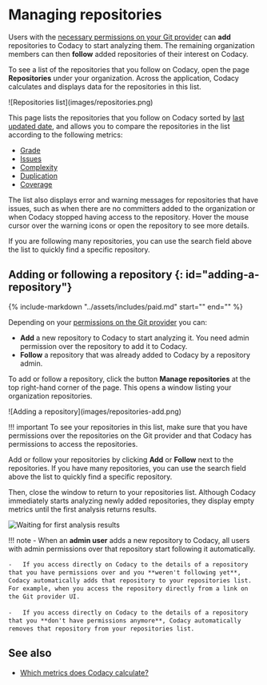 # Managing repositories

Users with the [necessary permissions on your Git provider](roles-and-permissions-for-organizations.md) can **add** repositories to Codacy to start analyzing them. The remaining organization members can then **follow** added repositories of their interest on Codacy.

To see a list of the repositories that you follow on Codacy, open the page **Repositories** under your organization. Across the application, Codacy calculates and displays data for the repositories in this list.

<!-- TODO PLUTO-368 Update screenshot -->![Repositories list](images/repositories.png)

This page lists the repositories that you follow on Codacy sorted by [last updated date](organization-overview.md#last-updated-repositories), and allows you to compare the repositories in the list according to the following metrics:

-   [Grade](../faq/code-analysis/which-metrics-does-codacy-calculate.md#grade)
-   [Issues](../faq/code-analysis/which-metrics-does-codacy-calculate.md#issues)
-   [Complexity](../faq/code-analysis/which-metrics-does-codacy-calculate.md#complexity)
-   [Duplication](../faq/code-analysis/which-metrics-does-codacy-calculate.md#duplication)
-   [Coverage](../faq/code-analysis/which-metrics-does-codacy-calculate.md#code-coverage)

The list also displays error and warning messages for repositories that have issues, such as when there are no committers added to the organization or when Codacy stopped having access to the repository. Hover the mouse cursor over the warning icons or open the repository to see more details.

If you are following many repositories, you can use the search field above the list to <span class="skip-vale">quickly</span> find a specific repository.

## Adding or following a repository {: id="adding-a-repository"}

{%
    include-markdown "../assets/includes/paid.md"
    start="<!--paid-private-repositories-start-->"
    end="<!--paid-private-repositories-end-->"
%}

Depending on your [permissions on the Git provider](roles-and-permissions-for-organizations.md) you can:

-   **Add** a new repository to Codacy to start analyzing it. You need admin permission over the repository to add it to Codacy.
-   **Follow** a repository that was already added to Codacy by a repository admin.

To add or follow a repository, click the button **Manage repositories** at the top right-hand corner of the page. This opens a window listing your organization repositories.

<!-- TODO PLUTO-368 Update screenshot -->![Adding a repository](images/repositories-add.png)

!!! important
    To see your repositories in this list, make sure that you have permissions over the repositories on the Git provider and that Codacy has permissions to access the repositories.

Add or follow your repositories by clicking **Add** or **Follow** next to the repositories. If you have many repositories, you can use the search field above the list to <span class="skip-vale">quickly</span> find a specific repository.

Then, close the window to return to your repositories list. Although Codacy immediately starts analyzing newly added repositories, they display empty metrics until the first analysis returns results.

![Waiting for first analysis results](images/repositories-analyzing.png)

!!! note
    -   When an **admin user** adds a new repository to Codacy, all users with admin permissions over that repository start following it automatically.

    -   If you access directly on Codacy to the details of a repository that you have permissions over and you **weren't following yet**, Codacy automatically adds that repository to your repositories list. For example, when you access the repository directly from a link on the Git provider UI.

    -   If you access directly on Codacy to the details of a repository that you **don't have permissions anymore**, Codacy automatically removes that repository from your repositories list.

## See also

-   [Which metrics does Codacy calculate?](../faq/code-analysis/which-metrics-does-codacy-calculate.md)
